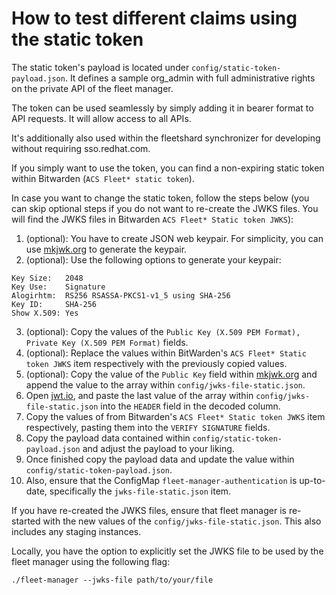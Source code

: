 # How to test different claims using the static token

The static token's payload is located under `config/static-token-payload.json`.
It defines a sample org_admin with full administrative rights on the private API of the fleet manager.

The token can be used seamlessly by simply adding it in bearer format to API requests. It will allow access to all APIs.

It's additionally also used within the fleetshard synchronizer for developing without requiring sso.redhat.com.

If you simply want to use the token, you can find a non-expiring static token within Bitwarden (`ACS Fleet* static token`).

In case you want to change the static token, follow the steps below (you can skip optional steps if you do not want to
re-create the JWKS files. You will find the JWKS files in Bitwarden `ACS Fleet* Static token JWKS`):

1. (optional): You have to create JSON web keypair. For simplicity, you can use [mkjwk.org](http://mkjwk.org/) to generate the keypair.
2. (optional): Use the following options to generate your keypair:
```
Key Size:   2048
Key Use:    Signature
Alogirhtm:  RS256 RSASSA-PKCS1-v1_5 using SHA-256
Key ID:     SHA-256
Show X.509: Yes
```
3. (optional): Copy the values of the `Public Key (X.509 PEM Format), Private Key (X.509 PEM Format)` fields.
4. (optional): Replace the values within BitWarden's `ACS Fleet* Static token JWKS` item respectively with the previously copied values.
5. (optional): Copy the value of the `Public Key` field within [mkjwk.org](http://mkjwk.org) and append the value to the array within `config/jwks-file-static.json`.
6. Open [jwt.io](https://jwt.io), and paste the last value of the array within `config/jwks-file-static.json` into the `HEADER` field in the decoded column.
7. Copy the values of from Bitwarden's `ACS Fleet* Static token JWKS` item respectively, pasting them into the `VERIFY SIGNATURE` fields.
8. Copy the payload data contained within `config/static-token-payload.json` and adjust the payload to your liking.
9. Once finished copy the payload data and update the value within `config/static-token-payload.json`.
10. Also, ensure that the ConfigMap `fleet-manager-authentication` is up-to-date, specifically the `jwks-file-static.json` item.

If you have re-created the JWKS files, ensure that fleet manager is re-started with the new values of the `config/jwks-file-static.json`.
This also includes any staging instances.

Locally, you have the option to explicitly set the JWKS file to be used by the fleet manager using the following flag:
```shell
./fleet-manager --jwks-file path/to/your/file
```
